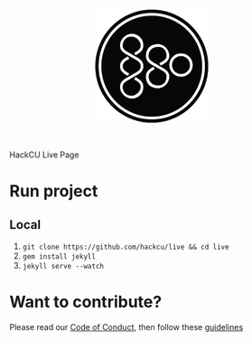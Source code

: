 
<br>
<p align="center">
  <img alt="HackCU V" src="https://github.com/HackCU/splash-page/blob/master/img/hackcu_black.png" width="200"/>
</p>
<br>

HackCU Live Page

# Run project

## Local 

1. `git clone https://github.com/hackcu/live && cd live`
2. `gem install jekyll`
3. `jekyll serve --watch`

# Want to contribute?

Please read our [Code of Conduct](.github/CODE_OF_CONDUCT.md), then follow these [guidelines](.github/CONTRIBUTING.md)
